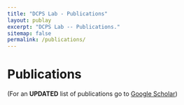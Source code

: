 ```yaml
---
title: "DCPS Lab - Publications"
layout: publay
excerpt: "DCPS Lab -- Publications."
sitemap: false
permalink: /publications/
---
```


# Publications
(For an **UPDATED** list of publications go to [Google Scholar](https://scholar.google.com/citations?user=eJ87TzoAAAAJ&hl=en))
<script src="https://bibbase.org/show?bib=diner007.github.io%2Fref.bib&jsonp=1"></script>



